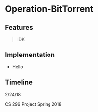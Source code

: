 # Operation-BitTorrent

## Features

> IDK

## Implementation

- Hello

## Timeline

2/24/18

CS 296 Project Spring 2018
